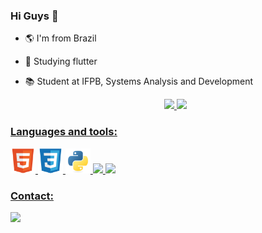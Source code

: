 ### Hi Guys 👋
- 🌎 I'm from Brazil 
- 🌱 Studying flutter
- 📚 Student at IFPB, Systems Analysis and Development 

  <div align="center">
    <a href="https://github.com/kia735">
    <img height="160em" src="https://github-readme-stats.vercel.app/api?username=kia735&show_icons=true&theme=dark&include_all_commits=true&count_private=true"/>
    <img height="160em" src="https://github-readme-stats.vercel.app/api/top-langs/?username=kia735&layout=compact&langs_count=7&theme=dark"/>
  </div>
  
### Languages and tools:
  
  <div>
    <img height="40" alt="kia-HTML" height="30" width="40" src="https://raw.githubusercontent.com/devicons/devicon/master/icons/html5/html5-original.svg">
    <img height="40"alt="kia-CSS" height="30" width="40" src="https://raw.githubusercontent.com/devicons/devicon/master/icons/css3/css3-original.svg">
    <img height="40" alt="kia-Python" height="30" width="40" src="https://raw.githubusercontent.com/devicons/devicon/master/icons/python/python-original.svg">
    <img height= "40" left = "35" src= "https://download.logo.wine/logo/MySQL/MySQL-Logo.wine.png">
    <img height= "40"src= "https://camo.githubusercontent.com/20ffa1c9a31e2c991c8b52b0cb7be938de51db4b7a9299658fef28efb0cc845a/68747470733a2f2f63646e2e6a7364656c6976722e6e65742f67682f64657669636f6e732f64657669636f6e2f69636f6e732f6a6176612f6a6176612d6f726967696e616c2e737667">
  </div>
  

### Contact:
 <a href="https://www.linkedin.com/in/ezequias-soares-2a4904216/" target="_blank">
    <img src="https://img.shields.io/badge/-Linkedin-6610F2?style=for-the-badge&logo=Linkedin&logoColor=FFFFFF&link"/>
  </a>
  
  
